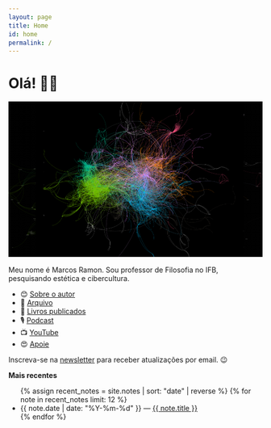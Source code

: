 ```yaml
---
layout: page
title: Home
id: home
permalink: /
---
```


# Olá! 👋🏼

![](/assets/images/gephi2.png)

Meu nome é Marcos Ramon. Sou professor de Filosofia no IFB, pesquisando estética e cibercultura.

- 😊 [Sobre o autor](https://marcosramon.net/sobre)
- 📂 [Arquivo](https://marcosramon.net/arquivo)
- 📘 [Livros publicados](https://marcosramon.net/livros) 
- 🎙️ [Podcast](https://open.spotify.com/show/1smphr2Sl3kHncMYB984rc?si=Ds7GV4oNQnGxsm-bxYvasA&nd=1)
- 📺 [YouTube](https://www.youtube.com/conexaofilosofica)
- 😍 [Apoie](https://marcosramon.net/apoie)

Inscreva-se na [newsletter](https://marcosramon.substack.com/) para receber atualizações por email. 😉

<strong>Mais recentes</strong>

<ul>
  {% assign recent_notes = site.notes | sort: "date" | reverse %}
  {% for note in recent_notes limit: 12 %}
    <li>
      {{ note.date | date: "%Y-%m-%d" }} — <a class="internal-link" href="{{ site.baseurl }}{{ note.url }}">{{ note.title }}</a>
    </li>
  {% endfor %}
</ul>

<style>
  .wrapper {
    max-width: 46em;
  }
</style>
